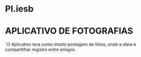 # PI.iesb

# APLICATIVO DE FOTOGRAFIAS
ˆO Aplicativo tera como intuito postagem de fotos, onde a ideia é compartilhar registro entre amigos.


